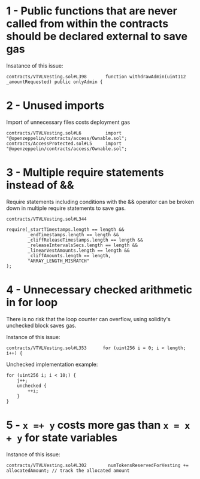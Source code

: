 1 - Public functions that are never called from within the contracts should be declared external to save gas
==

Insatance of this issue:

```
contracts/VTVLVesting.sol#L398       function withdrawAdmin(uint112 _amountRequested) public onlyAdmin {    
```

2 - Unused imports
==

Import of unnecessary files costs deployment gas

```
contracts/VTVLVesting.sol#L6         import "@openzeppelin/contracts/access/Ownable.sol";
contracts/AccessProtected.sol#L5     import "@openzeppelin/contracts/access/Ownable.sol";
```

3 - Multiple require statements instead of &&
==

Require statements including conditions with the && operator can be broken down in multiple require statements to save gas.

```
contracts/VTVLVesting.sol#L344

require(_startTimestamps.length == length &&
        _endTimestamps.length == length &&
        _cliffReleaseTimestamps.length == length &&
        _releaseIntervalsSecs.length == length &&
        _linearVestAmounts.length == length &&
        _cliffAmounts.length == length, 
        "ARRAY_LENGTH_MISMATCH"
);
```

4 - Unnecessary checked arithmetic in for loop
==

There is no risk that the loop counter can overflow, using solidity's unchecked block saves gas.

Instance of this issue:

```
contracts/VTVLVesting.sol#L353      for (uint256 i = 0; i < length; i++) {
```

Unchecked implementation example:

```
for (uint256 i; i < 10;) {
    j++;
    unchecked {
        ++i;
    }
}
```

5 - ```x =+ y``` costs more gas than ```x = x + y``` for state variables
==

Instance of this issue:

```
contracts/VTVLVesting.sol#L302        numTokensReservedForVesting += allocatedAmount; // track the allocated amount
```